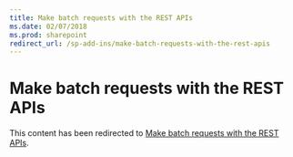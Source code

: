 ```yaml
---
title: Make batch requests with the REST APIs
ms.date: 02/07/2018
ms.prod: sharepoint
redirect_url: /sp-add-ins/make-batch-requests-with-the-rest-apis
---
```



# Make batch requests with the REST APIs

This content has been redirected to [Make batch requests with the REST APIs](../../sp-add-ins/make-batch-requests-with-the-rest-apis.md).